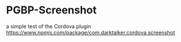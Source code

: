 # PGBP-Screenshot
a simple test of the Cordova plugin https://www.npmjs.com/package/com.darktalker.cordova.screenshot
